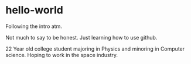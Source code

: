 # hello-world
Following the intro atm.

Not much to say to be honest. 
Just learning how to use github.

22 Year old college student majoring in Physics and minoring in Computer science. Hoping to work in the space industry. 

